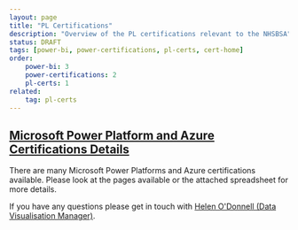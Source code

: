 ```yaml
---
layout: page
title: "PL Certifications"
description: "Overview of the PL certifications relevant to the NHSBSA"
status: DRAFT
tags: [power-bi, power-certifications, pl-certs, cert-home]
order: 
    power-bi: 3
    power-certifications: 2
    pl-certs: 1
related:
    tag: pl-certs
---
```

## [Microsoft Power Platform and Azure Certifications Details][link]  
  
There are many Microsoft Power Platforms and Azure certifications available. Please look at the pages available or the attached spreadsheet for more details.  
  
If you have any questions please get in touch with [Helen O'Donnell (Data Visualisation Manager)][email address].

[link]: https://nhsbsauk.sharepoint.com/:x:/s/DataWarehouse/EccsayGlP-JDqSFfWK5BpXIBp3Ghr3wxMrjHUOtHmKQfCw?e=l1fvBH
[email address]: mailto:helen.odonnell@nhsbsa.nhs.uk